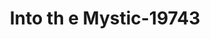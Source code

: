 ---
f_zip-code: 6795
f_state-code: CT
title: Into th e Mystic-19743
f_phone: 860-274-0522
f_city-only: Watertown
f_address: 686 Main Street Ste 6 Watertown
f_location-unique-id: '19743'
slug: into-th-e-mystic-19743
updated-on: '2024-05-30T13:46:58.046Z'
created-on: '2024-05-30T13:36:59.803Z'
published-on: '2024-05-30T13:54:32.469Z'
f_city-state: cms/city/watertown-ct.md
f_company: cms/company/into-th-e-mystic.md
f_state: cms/state/connecticut.md
layout: '[payday-loan].html'
tags: payday-loan
---